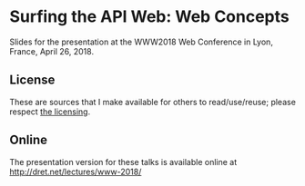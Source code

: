 # Surfing the API Web: Web Concepts

Slides for the presentation at the WWW2018 Web Conference in Lyon, France, April 26, 2018.


## License

These are sources that I make available for others to read/use/reuse; please respect [the licensing](../LICENSE).


## Online

The presentation version for these talks is available online at http://dret.net/lectures/www-2018/
